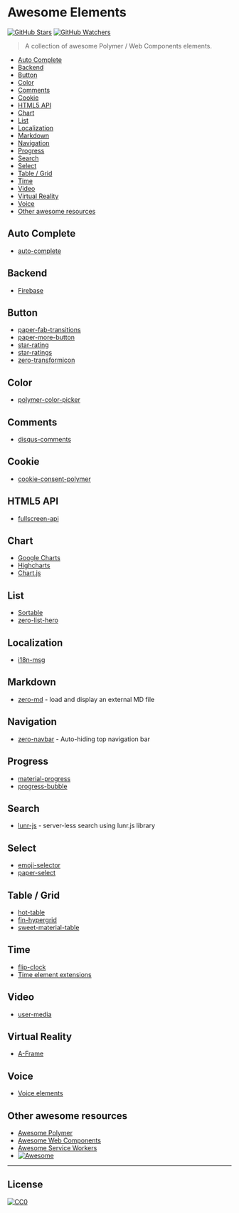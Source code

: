 # Awesome Elements

[![GitHub Stars](https://img.shields.io/github/stars/StartPolymer/awesome-elements.svg?label=GitHub%20Stars)](https://github.com/StartPolymer/awesome-elements)
[![GitHub Watchers](https://img.shields.io/github/watchers/StartPolymer/awesome-elements.svg?label=GitHub%20Watchers)](https://github.com/StartPolymer/awesome-elements)

> A collection of awesome Polymer / Web Components elements.

- [Auto Complete](#auto-complete)
- [Backend](#backend)
- [Button](#button)
- [Color](#color)
- [Comments](#comments)
- [Cookie](#cookie)
- [HTML5 API](#html5-api)
- [Chart](#chart)
- [List](#list)
- [Localization](#localization)
- [Markdown](#markdown)
- [Navigation](#navigation)
- [Progress](#progress)
- [Search](#search)
- [Select](#select)
- [Table / Grid](#table-grid)
- [Time](#time)
- [Video](#video)
- [Virtual Reality](#virtual-reality)
- [Voice](#voice)
- [Other awesome resources](#other-awesome-resources)

## Auto Complete

- [auto-complete](https://github.com/Nevraeka/auto-complete)

## Backend

- [Firebase](https://github.com/googlewebcomponents/firebase-element)

## Button

- [paper-fab-transitions](https://github.com/GabiAxel/paper-fab-transitions)
- [paper-more-button](https://github.com/Collaborne/paper-more-button/)
- [star-rating](https://github.com/cmartinezv/star-rating)
- [star-ratings](https://github.com/PolymerLabs/star-ratings)
- [zero-transformicon](http://zerodevx.github.io/zero-transformicon/)

## Color

- [polymer-color-picker](https://github.com/notwaldorf/polymer-color-picker)

## Comments

- [disqus-comments](https://github.com/divshot/disqus-comments)

## Cookie

- [cookie-consent-polymer](https://github.com/zisismaras/cookie-consent-polymer/)

## HTML5 API

- [fullscreen-api](https://github.com/vguillou/fullscreen-api)

## Chart

- [Google Charts](https://github.com/GoogleWebComponents/google-chart)
- [Highcharts](https://github.com/linchpinio/highcharts-elements)
- [Chart.js](https://github.com/robdodson/chart-elements)

## List

- [Sortable](https://github.com/RubaXa/Sortable)
- [zero-list-hero](https://github.com/zerodevx/zero-list-hero)

## Localization

- [i18n-msg](https://github.com/ebidel/i18n-msg)

## Markdown

- [zero-md](http://zerodevx.github.io/zero-md/) - load and display an external MD file

## Navigation

- [zero-navbar](https://github.com/zerodevx/zero-navbar) - Auto-hiding top navigation bar

## Progress

- [material-progress](https://github.com/vguillou/material-progress/)
- [progress-bubble](https://github.com/tehapo/progress-bubble)

## Search

- [lunr-js](https://github.com/marcus7777/lunr-js) - server-less search using lunr.js library

## Select

- [emoji-selector](https://github.com/notwaldorf/emoji-selector)
- [paper-select](https://github.com/naderio/paper-select/)

## Table / Grid

- [hot-table](https://github.com/handsontable/hot-table)
- [fin-hypergrid](https://github.com/openfin/fin-hypergrid)
- [sweet-material-table](https://github.com/pdelanauze/sweet-material-table)

## Time

- [flip-clock](https://github.com/Granze/flip-clock)
- [Time element extensions](https://github.com/github/time-elements)

## Video

- [user-media](https://github.com/Scarygami/user-media)

## Virtual Reality

- [A-Frame](https://aframe.io)

## Voice

- [Voice elements](http://zenorocha.github.io/voice-elements/)

## Other awesome resources

- [Awesome Polymer](https://github.com/StartPolymer/awesome-polymer)
- [Awesome Web Components](https://github.com/obetomuniz/awesome-webcomponents)
- [Awesome Service Workers](https://github.com/StartPolymer/awesome-service-workers)
- [![Awesome](https://cdn.rawgit.com/sindresorhus/awesome/d7305f38d29fed78fa85652e3a63e154dd8e8829/media/badge.svg)](https://github.com/sindresorhus/awesome)

---

## License

[![CC0](http://i.creativecommons.org/p/zero/1.0/88x31.png)](http://creativecommons.org/publicdomain/zero/1.0/)
